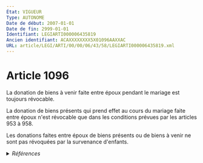 ```yaml
---
État: VIGUEUR
Type: AUTONOME
Date de début: 2007-01-01
Date de fin: 2999-01-01
Identifiant: LEGIARTI000006435819
Ancien identifiant: ACAXXXXXXXX5X01096AAXXAC
URL: article/LEGI/ARTI/00/00/06/43/58/LEGIARTI000006435819.xml
---
```


<h1>Article 1096</h1>

La donation de biens à venir faite entre époux pendant le mariage est toujours
révocable.<br />

La donation de biens présents qui prend effet au cours du mariage faite entre
époux n'est révocable que dans les conditions prévues par les articles 953 à
958.<br />

Les donations faites entre époux de biens présents ou de biens à venir ne sont
pas révoquées par la survenance d'enfants.


<details>
  <summary><em>Références</em></summary>

  <h2>Articles faisant référence à l'article</h2>
  
  <ul>
    <li>
      <a href="https://legal.tricoteuses.fr//redirection/LEGIARTI000006433882?vers=git&vers=legifrance">Code civil - article 953 AUTONOME MODIFIE, en vigueur du 1804-03-21 au 2007-01-01</a> CITATION cible
    </li>
    <li>
      <a href="https://legal.tricoteuses.fr//redirection/LEGIARTI000006284843?vers=git&vers=legifrance">LOI n° 2006-728 du 23 juin 2006 portant réforme des successions et des libéralités - article 9 ENTIEREMENT_MODIF</a> MODIFICATION cible
    </li>
    <li>
      <a href="https://legal.tricoteuses.fr//redirection/LEGIARTI000006284859?vers=git&vers=legifrance">LOI n° 2006-728 du 23 juin 2006 portant réforme des successions et des libéralités - article 25 ENTIEREMENT_MODIF</a> MODIFICATION cible
    </li>
    <li>
      <a href="https://legal.tricoteuses.fr//redirection/LEGIARTI000006433883?vers=git&vers=legifrance">Code civil - article 953 AUTONOME VIGUEUR, en vigueur depuis le 2007-01-01</a> CITATION cible
    </li>
  </ul>
  
  <h2>Références faites par l'article</h2>
  
  <ul>
    <li>
      2999-01-01 CITATION source <a href="https://legal.tricoteuses.fr//redirection/LEGIARTI000006433882?vers=git&vers=legifrance">Code civil - article 953 AUTONOME MODIFIE, en vigueur du 1804-03-21 au 2007-01-01</a>
    </li>
    <li>
      TXT_SOURCE source Directive 2003-87 CE 2003-10-13 (Parlement et Conseil)
    </li>
    <li>
      2006-06-23 MODIFICATION source <a href="https://legal.tricoteuses.fr//redirection/LEGIARTI000006284859?vers=git&vers=legifrance">LOI n° 2006-728 du 23 juin 2006 portant réforme des successions et des libéralités - article 25 ENTIEREMENT_MODIF</a>
    </li>
    <li>
      2006-06-23 MODIFICATION source <a href="https://legal.tricoteuses.fr//redirection/LEGIARTI000006284843?vers=git&vers=legifrance">LOI n° 2006-728 du 23 juin 2006 portant réforme des successions et des libéralités - article 9 ENTIEREMENT_MODIF</a>
    </li>
    <li>
      2006-06-23 CITATION cible <a href="https://legal.tricoteuses.fr//redirection/LEGIARTI000006284880?vers=git&vers=legifrance">Loi n° 2006-728 du 23 juin 2006 portant réforme des successions et des libéralités (1). - article 46 AUTONOME VIGUEUR, en vigueur depuis le 2007-01-01</a>
    </li>
    <li>
      2006-06-23 CITATION cible <a href="https://legal.tricoteuses.fr//redirection/LEGIARTI000006284881?vers=git&vers=legifrance">Loi n° 2006-728 du 23 juin 2006 portant réforme des successions et des libéralités (1). - article 47 AUTONOME VIGUEUR, en vigueur depuis le 2007-01-01</a>
    </li>
  </ul>
</details>
